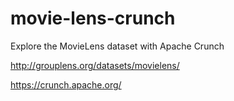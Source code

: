 # movie-lens-crunch
Explore the MovieLens dataset with Apache Crunch

http://grouplens.org/datasets/movielens/

https://crunch.apache.org/
